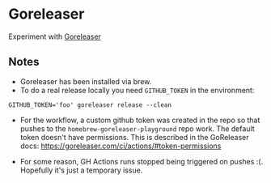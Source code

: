 # Goreleaser

Experiment with [Goreleaser](https://goreleaser.com)

## Notes

* Goreleaser has been installed via brew.
* To do a real release locally you need `GITHUB_TOKEN` in the environment:
```
GITHUB_TOKEN='foo' goreleaser release --clean
```
* For the workflow, a custom github token was created in the repo so that pushes to the `homebrew-goreleaser-playground` repo work. The default token doesn't have permissions. This is described in the GoReleaser docs:
  https://goreleaser.com/ci/actions/#token-permissions

* For some reason, GH Actions runs stopped being triggered on pushes :(. Hopefully it's just a temporary issue.
